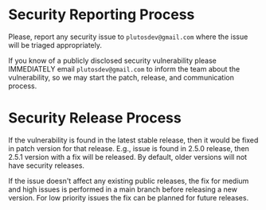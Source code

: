 # Security Reporting Process

Please, report any security issue to `plutosdev@gmail.com` where the issue will be triaged appropriately.

If you know of a publicly disclosed security vulnerability please IMMEDIATELY email `plutosdev@gmail.com`
to inform the team about the vulnerability, so we may start the patch, release, and communication process.

# Security Release Process

If the vulnerability is found in the latest stable release, then it would be fixed in patch version for that release.
E.g., issue is found in 2.5.0 release, then 2.5.1 version with a fix will be released.
By default, older versions will not have security releases.

If the issue doesn't affect any existing public releases, the fix for medium and high issues is performed
in a main branch before releasing a new version. For low priority issues the fix can be planned for future releases.
